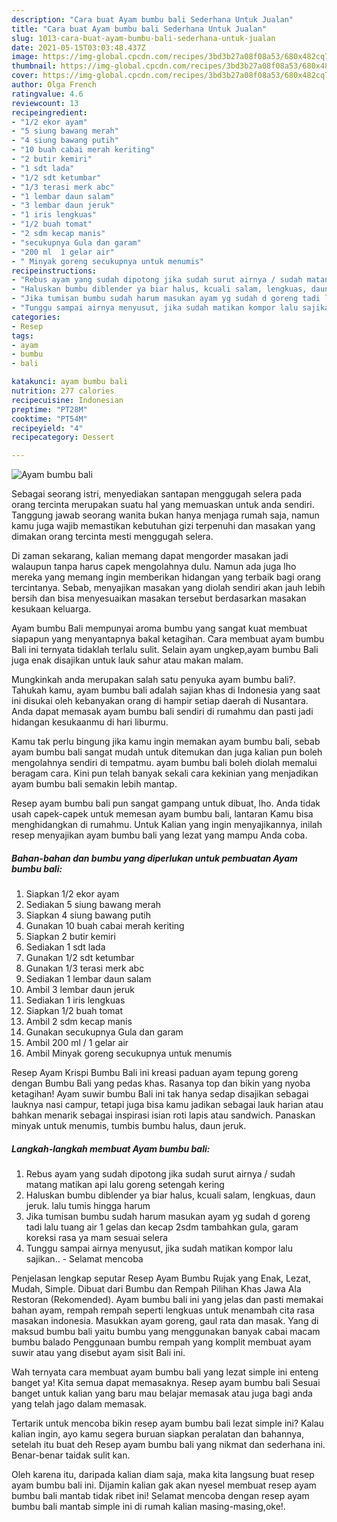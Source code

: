 ```yaml
---
description: "Cara buat Ayam bumbu bali Sederhana Untuk Jualan"
title: "Cara buat Ayam bumbu bali Sederhana Untuk Jualan"
slug: 1013-cara-buat-ayam-bumbu-bali-sederhana-untuk-jualan
date: 2021-05-15T03:03:48.437Z
image: https://img-global.cpcdn.com/recipes/3bd3b27a08f08a53/680x482cq70/ayam-bumbu-bali-foto-resep-utama.jpg
thumbnail: https://img-global.cpcdn.com/recipes/3bd3b27a08f08a53/680x482cq70/ayam-bumbu-bali-foto-resep-utama.jpg
cover: https://img-global.cpcdn.com/recipes/3bd3b27a08f08a53/680x482cq70/ayam-bumbu-bali-foto-resep-utama.jpg
author: Olga French
ratingvalue: 4.6
reviewcount: 13
recipeingredient:
- "1/2 ekor ayam"
- "5 siung bawang merah"
- "4 siung bawang putih"
- "10 buah cabai merah keriting"
- "2 butir kemiri"
- "1 sdt lada"
- "1/2 sdt ketumbar"
- "1/3 terasi merk abc"
- "1 lembar daun salam"
- "3 lembar daun jeruk"
- "1 iris lengkuas"
- "1/2 buah tomat"
- "2 sdm kecap manis"
- "secukupnya Gula dan garam"
- "200 ml  1 gelar air"
- " Minyak goreng secukupnya untuk menumis"
recipeinstructions:
- "Rebus ayam yang sudah dipotong jika sudah surut airnya / sudah matang matikan api lalu goreng setengah kering"
- "Haluskan bumbu diblender ya biar halus, kcuali salam, lengkuas, daun jeruk. lalu tumis hingga harum"
- "Jika tumisan bumbu sudah harum masukan ayam yg sudah d goreng tadi lalu tuang air 1 gelas dan kecap 2sdm tambahkan gula, garam koreksi rasa ya mam sesuai selera"
- "Tunggu sampai airnya menyusut, jika sudah matikan kompor lalu sajikan.. Selamat mencoba"
categories:
- Resep
tags:
- ayam
- bumbu
- bali

katakunci: ayam bumbu bali 
nutrition: 277 calories
recipecuisine: Indonesian
preptime: "PT28M"
cooktime: "PT54M"
recipeyield: "4"
recipecategory: Dessert

---
```



![Ayam bumbu bali](https://img-global.cpcdn.com/recipes/3bd3b27a08f08a53/680x482cq70/ayam-bumbu-bali-foto-resep-utama.jpg)

Sebagai seorang istri, menyediakan santapan menggugah selera pada orang tercinta merupakan suatu hal yang memuaskan untuk anda sendiri. Tanggung jawab seorang  wanita bukan hanya menjaga rumah saja, namun kamu juga wajib memastikan kebutuhan gizi terpenuhi dan masakan yang dimakan orang tercinta mesti menggugah selera.

Di zaman  sekarang, kalian memang dapat mengorder masakan jadi walaupun tanpa harus capek mengolahnya dulu. Namun ada juga lho mereka yang memang ingin memberikan hidangan yang terbaik bagi orang tercintanya. Sebab, menyajikan masakan yang diolah sendiri akan jauh lebih bersih dan bisa menyesuaikan masakan tersebut berdasarkan masakan kesukaan keluarga. 

Ayam bumbu Bali mempunyai aroma bumbu yang sangat kuat membuat siapapun yang menyantapnya bakal ketagihan. Cara membuat ayam bumbu Bali ini ternyata tidaklah terlalu sulit. Selain ayam ungkep,ayam bumbu Bali juga enak disajikan untuk lauk sahur atau makan malam.

Mungkinkah anda merupakan salah satu penyuka ayam bumbu bali?. Tahukah kamu, ayam bumbu bali adalah sajian khas di Indonesia yang saat ini disukai oleh kebanyakan orang di hampir setiap daerah di Nusantara. Anda dapat memasak ayam bumbu bali sendiri di rumahmu dan pasti jadi hidangan kesukaanmu di hari liburmu.

Kamu tak perlu bingung jika kamu ingin memakan ayam bumbu bali, sebab ayam bumbu bali sangat mudah untuk ditemukan dan juga kalian pun boleh mengolahnya sendiri di tempatmu. ayam bumbu bali boleh diolah memalui beragam cara. Kini pun telah banyak sekali cara kekinian yang menjadikan ayam bumbu bali semakin lebih mantap.

Resep ayam bumbu bali pun sangat gampang untuk dibuat, lho. Anda tidak usah capek-capek untuk memesan ayam bumbu bali, lantaran Kamu bisa menghidangkan di rumahmu. Untuk Kalian yang ingin menyajikannya, inilah resep menyajikan ayam bumbu bali yang lezat yang mampu Anda coba.

<!--inarticleads1-->

##### Bahan-bahan dan bumbu yang diperlukan untuk pembuatan Ayam bumbu bali:

1. Siapkan 1/2 ekor ayam
1. Sediakan 5 siung bawang merah
1. Siapkan 4 siung bawang putih
1. Gunakan 10 buah cabai merah keriting
1. Siapkan 2 butir kemiri
1. Sediakan 1 sdt lada
1. Gunakan 1/2 sdt ketumbar
1. Gunakan 1/3 terasi merk abc
1. Sediakan 1 lembar daun salam
1. Ambil 3 lembar daun jeruk
1. Sediakan 1 iris lengkuas
1. Siapkan 1/2 buah tomat
1. Ambil 2 sdm kecap manis
1. Gunakan secukupnya Gula dan garam
1. Ambil 200 ml / 1 gelar air
1. Ambil  Minyak goreng secukupnya untuk menumis


Resep Ayam Krispi Bumbu Bali ini kreasi paduan ayam tepung goreng dengan Bumbu Bali yang pedas khas. Rasanya top dan bikin yang nyoba ketagihan! Ayam suwir bumbu Bali ini tak hanya sedap disajikan sebagai lauknya nasi campur, tetapi juga bisa kamu jadikan sebagai lauk harian atau bahkan menarik sebagai inspirasi isian roti lapis atau sandwich. Panaskan minyak untuk menumis, tumbis bumbu halus, daun jeruk. 

<!--inarticleads2-->

##### Langkah-langkah membuat Ayam bumbu bali:

1. Rebus ayam yang sudah dipotong jika sudah surut airnya / sudah matang matikan api lalu goreng setengah kering
1. Haluskan bumbu diblender ya biar halus, kcuali salam, lengkuas, daun jeruk. lalu tumis hingga harum
1. Jika tumisan bumbu sudah harum masukan ayam yg sudah d goreng tadi lalu tuang air 1 gelas dan kecap 2sdm tambahkan gula, garam koreksi rasa ya mam sesuai selera
1. Tunggu sampai airnya menyusut, jika sudah matikan kompor lalu sajikan.. - Selamat mencoba


Penjelasan lengkap seputar Resep Ayam Bumbu Rujak yang Enak, Lezat, Mudah, Simple. Dibuat dari Bumbu dan Rempah Pilihan Khas Jawa Ala Restoran (Rekomended). Ayam bumbu bali ini yang jelas dan pasti memakai bahan ayam, rempah rempah seperti lengkuas untuk menambah cita rasa masakan indonesia. Masukkan ayam goreng, gaul rata dan masak. Yang di maksud bumbu bali yaitu bumbu yang menggunakan banyak cabai macam bumbu balado Penggunaan bumbu rempah yang komplit membuat ayam suwir atau yang disebut ayam sisit Bali ini. 

Wah ternyata cara membuat ayam bumbu bali yang lezat simple ini enteng banget ya! Kita semua dapat memasaknya. Resep ayam bumbu bali Sesuai banget untuk kalian yang baru mau belajar memasak atau juga bagi anda yang telah jago dalam memasak.

Tertarik untuk mencoba bikin resep ayam bumbu bali lezat simple ini? Kalau kalian ingin, ayo kamu segera buruan siapkan peralatan dan bahannya, setelah itu buat deh Resep ayam bumbu bali yang nikmat dan sederhana ini. Benar-benar taidak sulit kan. 

Oleh karena itu, daripada kalian diam saja, maka kita langsung buat resep ayam bumbu bali ini. Dijamin kalian gak akan nyesel membuat resep ayam bumbu bali mantab tidak ribet ini! Selamat mencoba dengan resep ayam bumbu bali mantab simple ini di rumah kalian masing-masing,oke!.

